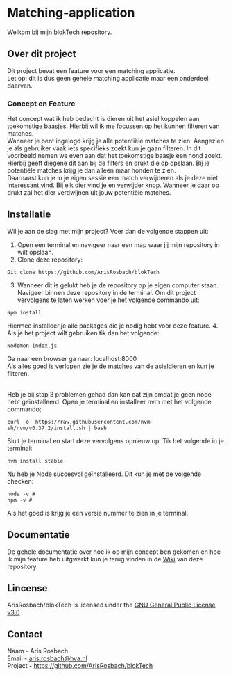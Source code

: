 # Matching-application
Welkom bij mijn blokTech repository. 

## Over dit project
Dit project bevat een feature voor een matching applicatie. <br>
Let op: dit is dus geen gehele matching applicatie maar een onderdeel daarvan.

### Concept en Feature
Het concept wat ik heb bedacht is dieren uit het asiel koppelen aan toekomstige baasjes. 
Hierbij wil ik me focussen op het kunnen filteren van matches. <br>
Wanneer je bent ingelogd krijg je alle potentiële matches te zien. Aangezien je als gebruiker vaak iets specifieks zoekt kun je gaan filteren. In dit voorbeeld nemen we even aan dat het toekomstige baasje een hond zoekt. Hierbij geeft diegene dit aan bij de filters en drukt die op opslaan. Bij je potentiële matches krijg je dan alleen maar honden te zien. <br>
Daarnaast kun je in je eigen sessie een match verwijderen als je deze niet interessant vind. Bij elk dier vind je en verwijder knop. Wanneer je daar op drukt zal het dier verdwijnen uit jouw potentiële matches.


## Installatie 
Wil je aan de slag met mijn project? Voer dan de volgende stappen uit: <br>
1.	Open een terminal en navigeer naar een map waar jij mijn repository in wilt opslaan.
2.	Clone deze repository:
```
Git clone https://github.com/ArisRosbach/blokTech
```
3.	Wanneer dit is gelukt heb je de repository op je eigen computer staan. Navigeer binnen deze repository in de terminal. Om dit project vervolgens te laten werken voer je het volgende commando uit:
```
Npm install
```
Hiermee installeer je alle packages die je nodig hebt voor deze feature.
4.	Als je het project wilt gebruiken tik dan het volgende:
```
Nodemon index.js
```
Ga naar een browser ga naar: localhost:8000 <br>
Als alles goed is verlopen zie je de matches van de asieldieren en kun je filteren. <br> <br>

Heb je bij stap 3 problemen gehad dan kan dat zijn omdat je geen node hebt geïnstalleerd. 
Open je terminal en installeer nvm met het volgende commando;
```
curl -o- https://raw.githubusercontent.com/nvm-sh/nvm/v0.37.2/install.sh | bash
```
Sluit je terminal en start deze vervolgens opnieuw op. Tik het volgende in je terminal:
```
nvm install stable
```
Nu heb je Node succesvol geïnstalleerd. Dit kun je met de volgende checken:
```
node -v # 
npm -v # 
```
Als het goed is krijg je een versie nummer te zien in je terminal.


## Documentatie
De gehele documentatie over hoe ik op mijn concept ben gekomen en hoe ik mijn feature heb uitgwerkt kun je terug vinden in de [Wiki](https://github.com/ArisRosbach/blokTech/wiki) van deze repository. 


## Lincense
ArisRosbach/blokTech is licensed under the [GNU General Public License v3.0](https://github.com/ArisRosbach/blokTech/blob/main/LICENSE)

## Contact
Naam -  Aris Rosbach <br>
Email - aris.rosbach@hva.nl <br>
Project - https://github.com/ArisRosbach/blokTech
